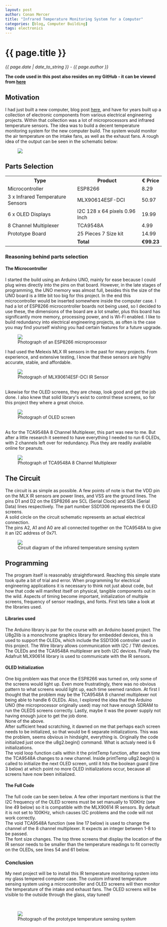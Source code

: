 ```yaml
---
layout: post
author: Conan Mercer
title: "Infrared Temperature Monitoring System for a Computer"
categories: [blog, Computer Building]
tags: electronics
---
```


<script src="https://polyfill.io/v3/polyfill.min.js?features=es6"></script>
<script id="MathJax-script" async
          src="https://cdn.jsdelivr.net/npm/mathjax@3/es5/tex-mml-chtml.js">
</script>

<div class="post-paragraph">
  <h1>{{ page.title }}</h1>
  <p><i>{{ page.date | date_to_string }} - {{ page.author }}</i></p>

<b>The code used in this post also resides on my GitHub - it can be viewed from <a href="https://github.com/ConanMercer/ComputerCaseTemperature" target="_blank">here</a></b>

<h2>Motivation</h2>

I had just built a new computer, blog post <a href="{{ site.baseurl }}{% link _posts/2020-11-28-computerbuild.md %}">here</a>, and have for years built up a collection of electronic components from various electrical engineering projects. Within that collection was a lot of microprocessors and infrared temperature sensors. The idea was to build a decent temperature monitoring system for the new computer build. The system would monitor the air temperature on the intake fans, as well as the exhaust fans. A rough idea of the output can be seen in the schematic below:

<figure>
  <img src="{{site.baseurl}}/assets/minified/images/computer/temp2.png">
</figure>

<h2>Parts Selection</h2>

<table>
  <tr>
    <th>Type</th>
    <th>Product</th>
    <th>€ Price</th>
  </tr>
  <tr>
    <td>Microcontroller</td>
    <td>ESP8266</td>
    <td>8.29</td>
  </tr>
  <tr>
    <td>3 x Infrared Temperature Sensors</td>
    <td>MLX90614ESF-DCI</td>
    <td>50.97</td>
  </tr>
  <tr>
    <td>6 x OLED Displays</td>
    <td>I2C 128 x 64 pixels 0.96 Inch</td>
    <td>19.99</td>
  </tr>
  <tr>
    <td>8 Channel Multiplexer</td>
    <td>TCA9548A</td>
    <td>4.99</td>
  </tr>
  <tr>
    <td>Prototype Board</td>
    <td>25 Pieces 7 Size kit</td>
    <td>14.99</td>
  </tr>
  <tr>
    <td></td>
    <td><b>Total</b></td>
    <td><b>€99.23</b></td>
  </tr>
</table>

<h3>Reasoning behind parts selection</h3>

<h4>The Microcontroller</h4>

I started the build using an Arduino UNO, mainly for ease because I could plug wires directly into the pins on that board. However, in the late stages of programming, the UNO memory was almost full, besides this the size of the UNO board is a little bit too big for this project. In the end this microcontroller would be inserted somewhere inside the computer case. I had a lot of ESP8266 microcontroller boards not being used, so I decided to use these, the dimensions of the board are a lot smaller, plus this board has significantly more memory, processing power, and is Wi-Fi enabled. I like to build redundancy into electrical engineering projects, as often is the case you may find yourself wishing you had certain features for a future upgrade.

  <figure>
  <img src="{{site.baseurl}}/assets/minified/images/computer/esp8266.png">
  <figcaption>Photograph of an ESP8266 microprocessor</figcaption>
  </figure>

I had used the Melexis MLX IR sensors in the past for many projects. From experience, and extensive testing, I know that these sensors are highly accurate, stable, and affordable.

  <figure>
  <img src="{{site.baseurl}}/assets/minified/images/computer/irsensor3.png">
  <figcaption>Photograph of MLX90614ESF-DCI IR Sensor</figcaption>
  </figure>

<br>
Likewise for the OLED screens, they are cheap, look good and get the job done. I also knew that solid library's exist to control these screens, so for this project they where a great choice.

  <figure>
  <img src="{{site.baseurl}}/assets/minified/images/computer/oled.png">
  <figcaption>Photograph of OLED screen</figcaption>
  </figure>

<br>
As for the TCA9548A 8 Channel Multiplexer, this part was new to me. But after a little research it seemed to have everything I needed to run 6 OLEDs, with 2 channels left over for redundancy. Plus they are readily available online for peanuts.

  <figure>
  <img src="{{site.baseurl}}/assets/minified/images/computer/8channel.png">
  <figcaption>Photograph of TCA9548A 8 Channel Multiplexer</figcaption>
  </figure>

<h2>The Circuit</h2>
The circuit is as simple as possible. A few points of note is that the VDD pin on the MLX IR sensors are power lines, and VSS are the ground lines. The pins D1 and D2 on the ESP8266 are SCL (Serial Clock) and SDA (Serial Data) lines respectively. The part number SSD1306 represents the 6 OLED screens.
<br>
A solid circle on the circuit schematic represents an actual electrical connection.
<br>
The pins A2, A1 and A0 are all connected together on the TCA9548A to give it an I2C address of 0x71.

  <figure>
  <img src="{{site.baseurl}}/assets/minified/images/computer/TempCircuit.png">
  <figcaption>Circuit diagram of the infrared temperature sensing system </figcaption>
  </figure>

<h2>Programming</h2>

The program itself is reasonably straightforward. Reaching this simple state took quite a bit of trial and error. When programming for electrical engineering applications it is necessary to think not just about code, but how that code will manifest itself on physical, tangible components out in the wild. Aspects of timing become important, initialization of multiple screens, frequency of sensor readings, and fonts.
First lets take a look at the libraries used.

<h4>Libraries used</h4>
The Arduino library is par for the course with an Arduino based project. The U8g2lib is a monochrome graphics library for embedded devices, this is used to support the OLEDs, which include the SSD1306 controller used in this project. The Wire library allows communication with I2C / TWI devices. The OLEDs and the TCA9548A multiplexer are both I2C devices. Finally the Adafruit MLX90614 library is used to communicate with the IR sensors.
<br>
<script src="https://gist.github.com/ConanMercer/d7a2e8900dbf8269520c15160804b2b3.js"></script>

<h4>OLED Initialization</h4>
One big problem was that once the ESP8266 was turned on, only some of the screens would light up. Even more frustratingly, there was no obvious pattern to what screens would light up, each time seemed random. At first I thought that the problem may be the TCA9548A 8 channel multiplexer not being able to handle 6 OLEDs. Also, I explored the idea that the Arduino UNO (the microprocessor originally used) may not have enough SDRAM to run the OLEDS screens correctly. Lastly, maybe it was the power supply not having enough juice to get the job done.
<br>
None of the above.
<br>
After sufficient head scratching, it dawned on me that perhaps each screen needs to be initialized, so that would be 6 separate initializations. This was the problem, seems obvious in hindsight, everything is. Originally the code initialized just once the u8g2.begin() command. What is actualy need is 6 initializations. 
<br>
The void loop function calls within it the printTemp function, after each time the TCA9548A changes to a new channel. Inside printTemp u8g2.begin() is called to initialize the next OLED screen, until it hits the boolean guard (line 3 below) at which point no more OLED initializations occur, because all screens have now been initialized.

<script src="https://gist.github.com/ConanMercer/332800d62b53769f539841026142c96f.js"></script>

<h4>The Full Code</h4>

The full code can be seen below. A few other important mentions is that the I2C frequency of the OLED screens must be set manually to 100KHz (see line 49 below) so it is compatible with the MLX90614 IR sensors. By default it is not set to 100KHz, which causes I2C problems and the code will not work correctly.
<br>
The void TCA9548A function (see line 17 below) is used to change the channel of the 8 channel multiplexer. It expects an integer between 1-8 to be passed.
<br>
The font size changes. The top three screens that display the location of the IR sensor needs to be smaller than the temperature readings to fit correctly on the OLEDs, see lines 54 and 61 below.

<script src="https://gist.github.com/ConanMercer/79e95f7b7524bf78a016bab42b5c7b6c.js"></script>

<h3>Conclusion</h3>

My next project will be to install this IR temperature monitoring system into my glass tempered computer case. The custom infrared temperature sensing system using a microcontroller and OLED screens will then monitor the temperature of the intake and exhaust fans. The OLED screens will be visible to the outside through the glass, stay tuned!

<br>

<figure>
  <img src="{{site.baseurl}}/assets/minified/images/computer/irsensors.png">
  <figcaption>Photograph of the prototype temperature sensing system</figcaption>
</figure>
